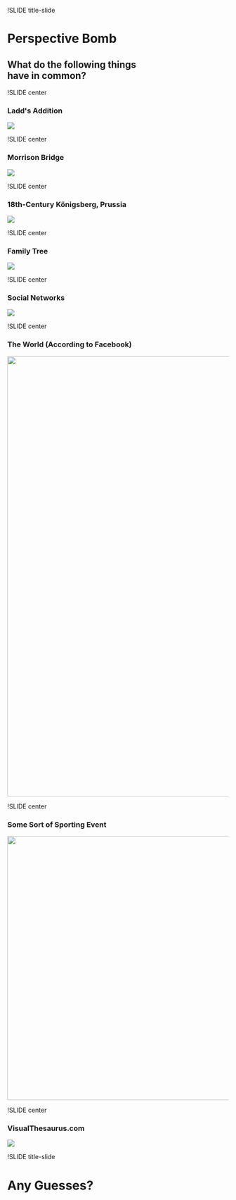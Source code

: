 !SLIDE title-slide
# Perspective Bomb
## What do the following things <br /> have in common?


!SLIDE center
### Ladd's Addition
<img src="ladds_addition.jpg">


!SLIDE center
### Morrison Bridge
<img src="morrison_bridge.jpg">


!SLIDE center
### 18th-Century Königsberg, Prussia
<img src="bridges_of_konigsberg.jpg">


!SLIDE center
### Family Tree
<img src="family_tree.jpg">


!SLIDE center
### Social Networks
<img src="social_network.jpg">


!SLIDE center
### The World (According to Facebook)
<img src="facebook_world_map.jpg" width="1000">


!SLIDE center
### Some Sort of Sporting Event
<img src="ncaa_tournament_2009_bracket.jpg" height="600">


!SLIDE center
### VisualThesaurus.com
<img src="visual_thesaurus.jpg">


!SLIDE title-slide
# Any Guesses?


